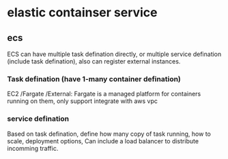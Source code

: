 # elastic containser service

## ecs
ECS can have multiple task defination directly, or multiple service defination (include task defination), also can register external instances.

### Task defination (have 1-many container defination)
EC2 /Fargate /External: Fargate is a managed platform for containers running on them, only support integrate with aws vpc

### service defination
Based on task defination, define how many copy of task running, how to scale, deployment options, 
Can include a load balancer to distribute incomming traffic.


